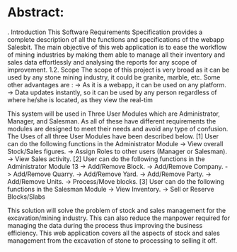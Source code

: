 # Abstract:
. Introduction
This Software Requirements Specification provides a complete description of all
the functions and specifications of the webapp Salesbit.
The main objective of this web application is to ease the workflow of mining
industries by making them able to manage all their inventory and sales data
effortlessly and analysing the reports for any scope of improvement.
1.2. Scope
The scope of this project is very broad as it can be used by any stone mining
industry, it could be granite, marble, etc. Some other advantages are :
-> As it is a webapp, it can be used on any platform.
-> Data updates instantly, so it can be used by any person regardless of where
he/she is located, as they view the real-tim

This system will be used in Three User Modules which are Administrator,
Manager, and Salesman. As all of these have different requirements the modules
are designed to meet their needs and avoid any type of confusion. The Uses of
all three User Modules have been described below.
[1] User can do the following functions in the Administrator Module
-> View overall Stock/Sales figures.
-> Assign Roles to other users (Manager or Salesman).
-> View Sales activity.
[2] User can do the following functions in the Administrator Module
13
-> Add/Remove Block.
-> Add/Remove Company.
-> Add/Remove Quarry.
-> Add/Remove Yard.
-> Add/Remove Party.
-> Add/Remove Units.
-> Process/Move blocks.
[3] User can do the following functions in the Salesman Module
-> View Inventory.
-> Sell or Reserve Blocks/Slabs

This solution will solve the problem of stock and sales
management for the excavation/mining industry. This can
also reduce the manpower required for managing the data
during the process thus improving the business efficiency.
This web application covers all the aspects of stock and sales
management from the excavation of stone to processing to
selling it off.

